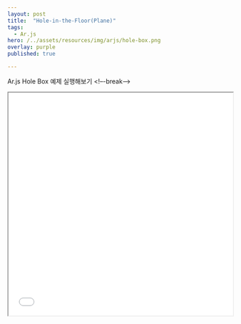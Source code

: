 ```yaml
---
layout: post
title:  "Hole-in-the-Floor(Plane)"
tags:
  - Ar.js
hero: /../assets/resources/img/arjs/hole-box.png
overlay: purple
published: true

---
```

Ar.js Hole Box 예제 실행해보기
<!–-break-–>
                                                                         
<iframe width="100%" height="500px;" src="/../assets/resources/html/arjs/holePlane.html"></iframe>
